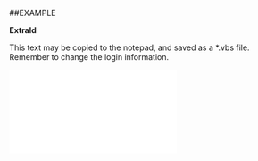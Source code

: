 

##EXAMPLE

**ExtraId**

This text may be copied to the notepad, and saved as a *.vbs file. Remember to change the login information.

![](../../Examples/vbs/SOCriterion.ExtraId.vb.txt)





